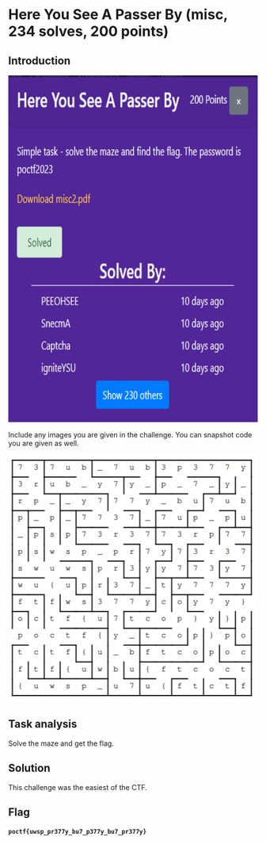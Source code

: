 # Here You See A Passer By (misc, 234 solves, 200 points)

## Introduction

<p align="left">
  <img height=700 img src=./readme_assets/passer-challenge.PNG/>
</p>

Include any images you are given in the challenge. You can snapshot code you are given as well.

<p align="left">
  <img height=500 img src=./readme_assets/maze.PNG/>
</p>

## Task analysis

Solve the maze and get the flag.

## Solution

This challenge was the easiest of the CTF. 

## Flag

**`poctf{uwsp_pr377y_bu7_p377y_bu7_pr377y}`**





